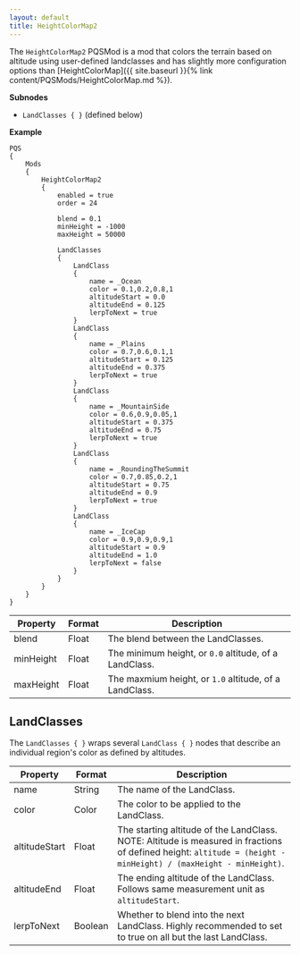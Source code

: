 ```yaml
---
layout: default
title: HeightColorMap2
---
```


The `HeightColorMap2` PQSMod is a mod that colors the terrain based on altitude using user-defined landclasses and has slightly more configuration options than [HeightColorMap]({{ site.baseurl }}{% link content/PQSMods/HeightColorMap.md %}).

**Subnodes**
* `LandClasses { }` (defined below)

**Example**
```
PQS
{
    Mods
    {
        HeightColorMap2
        {
            enabled = true
            order = 24
            
            blend = 0.1
            minHeight = -1000
            maxHeight = 50000
            
            LandClasses
            {
                LandClass
                {
                    name = _Ocean
                    color = 0.1,0.2,0.8,1
                    altitudeStart = 0.0
                    altitudeEnd = 0.125
                    lerpToNext = true
                }
                LandClass
                {
                    name = _Plains
                    color = 0.7,0.6,0.1,1
                    altitudeStart = 0.125
                    altitudeEnd = 0.375
                    lerpToNext = true
                }
                LandClass
                {
                    name = _MountainSide
                    color = 0.6,0.9,0.05,1
                    altitudeStart = 0.375
                    altitudeEnd = 0.75
                    lerpToNext = true
                }
                LandClass
                {
                    name = _RoundingTheSummit
                    color = 0.7,0.85,0.2,1
                    altitudeStart = 0.75
                    altitudeEnd = 0.9
                    lerpToNext = true
                }
                LandClass
                {
                    name = _IceCap
                    color = 0.9,0.9,0.9,1
                    altitudeStart = 0.9
                    altitudeEnd = 1.0
                    lerpToNext = false
                }
            }
        }
    }
}
```

|Property|Format|Description|
|--------|------|-----------|
|blend|Float|The blend between the LandClasses.|
|minHeight|Float|The minimum height, or `0.0` altitude, of a LandClass.|
|maxHeight|Float|The maxmium height, or `1.0` altitude, of a LandClass.|

## LandClasses
The `LandClasses { }` wraps several `LandClass { }` nodes that describe an individual region's color as defined by altitudes.

|Property|Format|Description|
|--------|------|-----------|
|name|String|The name of the LandClass.|
|color|Color|The color to be applied to the LandClass.|
|altitudeStart|Float|The starting altitude of the LandClass. NOTE: Altitude is measured in fractions of defined height: `altitude = (height - minHeight) / (maxHeight - minHeight)`.|
|altitudeEnd|Float|The ending altitude of the LandClass. Follows same measurement unit as `altitudeStart`.|
|lerpToNext|Boolean|Whether to blend into the next LandClass. Highly recommended to set to true on all but the last LandClass.|
